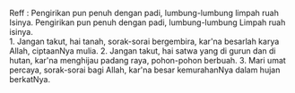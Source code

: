 Reff :
Pengirikan pun penuh dengan padi, lumbung-lumbung limpah ruah
Isinya. Pengirikan pun penuh dengan padi, lumbung-lumbung
Limpah ruah isinya.
<br>
1.
Jangan takut, hai tanah, sorak-sorai bergembira, kar'na besarlah
karya Allah, ciptaanNya mulia.
2.
Jangan takut, hai satwa yang di gurun dan di hutan,
kar'na menghijau padang raya, pohon-pohon berbuah.
3.
Mari umat percaya, sorak-sorai bagi Allah,
kar'na besar kemurahanNya dalam hujan berkatNya.